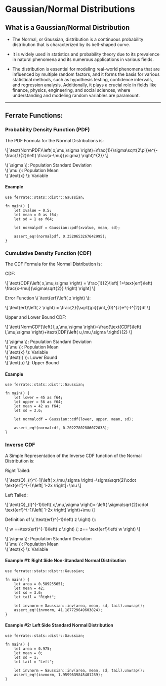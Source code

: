 # Gaussian/Normal Distributions

## What is a Gaussian/Normal Distribution

- The Normal, or Gaussian, distribution is a continuous probability distribution that is characterized by its bell-shaped curve. <br>

- It is widely used in statistics and probability theory due to its prevalence in natural phenomena and its numerous applications in various fields. <br>

- The distribution is essential for modeling real-world phenomena that are influenced by multiple random factors, and it forms the basis for various statistical methods, such as hypothesis testing, confidence intervals, and regression analysis. Additionally, it plays a crucial role in fields like finance, physics, engineering, and social sciences, where understanding and modeling random variables are paramount.

***

## Ferrate Functions:

### Probability Density Function (PDF)

The PDF Formula for the Normal Distributions is: <br>

\\[ \text{NormPDF}\left( x,\mu,\sigma \right)=\frac{1}{\sigma\sqrt{2\pi}}e^{-\frac{1}{2}\left( \frac{x-\mu}{\sigma} \right)^{2}} \\]

\\( \sigma \\): Population Standard Deviation <br>
\\( \mu \\): Population Mean <br>
\\( \text{x} \\): Variable <br>

#### Example

```,norun,rust
use ferrate::stats::distr::Gaussian;

fn main() {
    let xvalue = 0.5;
    let mean = 0 as f64;
    let sd = 1 as f64;

    let normalpdf = Gaussian::pdf(xvalue, mean, sd);

    assert_eq!(normalpdf, 0.3520653267642995);
}
```

### Cumulative Density Function (CDF)

The CDF Formula for the Normal Distribution is: 

CDF:

\\[ \text{CDF}\left( x,\mu,\sigma \right) = \frac{1}{2}\left[ 1+\text{erf}\left( \frac{x-\mu}{\sigma\sqrt{2}} \right) \right] \\] <br>

Error Function \\( \text{erf}\left( z \right) \\):

\\[ \text{erf}\left( z \right) = \frac{2}{\sqrt{\pi}}\int_{0}^{z}e^{-t^{2}}dt \\] <br>

Upper and Lower Bound CDF:

\\[ \text{NormCDF}\left( l,u,\mu,\sigma \right)=\frac{\text{CDF}\left( l,\mu,\sigma \right)+\text{CDF}\left( u,\mu,\sigma \right)}{2} \\] <br>

\\( \sigma \\): Population Standard Deviation <br>
\\( \mu \\): Population Mean <br>
\\( \text{x} \\): Variable <br>
\\( \text{l} \\): Lower Bound <br>
\\( \text{u} \\): Upper Bound <br>

#### Example

```,norun,rust
use ferrate::stats::distr::Gaussian;

fn main() {
    let lower = 45 as f64;
    let upper = 56 as f64;
    let mean = 42 as f64;
    let sd = 3.6;
    
    let normalcdf = Gaussian::cdf(lower, upper, mean, sd);
    
    assert_eq!(normalcdf, 0.20227802886072038);
}
```

### Inverse CDF

A Simple Representation of the Inverse CDF function of the Normal Distribution is:

Right Tailed:

\\[ \text{Q}_{r}^{-1}\left( x,\mu,\sigma \right)=\sigma\sqrt{2}\cdot \text{erf}^{-1}\left[ 1-2x \right]+\mu \\] <br>

Left Tailed:

\\[ \text{Q}_{l}^{-1}\left( x,\mu,\sigma \right)=-\left(  \sigma\sqrt{2}\cdot \text{erf}^{-1}\left[ 1-2x \right] \right)+\mu \\] <br>

Definition of \\(  \text{erf}^{-1}\left( z \right) \\):

\\[ w ==\text{erf}^{-1}\left( z \right) /; z== \text{erf}\left( w \right) \\] <br>

\\( \sigma \\): Population Standard Deviation <br>
\\( \mu \\): Population Mean <br>
\\( \text{x} \\): Variable <br>

#### Example #1: Right Side Non-Standard Normal Distribution

```,norun,rust
use ferrate::stats::distr::Gaussian;

fn main() {
    let area = 0.589255651;
    let mean = 42;
    let sd = 3.6;
    let tail = "Right";
    
    let invnorm = Gaussian::inv(area, mean, sd, tail).unwrap();
    assert_eq!(invnorm, 41.187729649603824);
}
```

#### Example #2: Left Side Standard Normal Distribution

```,norun,rust
use ferrate::stats::distr::Gaussian;

fn main() {
    let area = 0.975;
    let mean = 0;
    let sd = 1;
    let tail = "Left";
    
    let invnorm = Gaussian::inv(area, mean, sd, tail).unwrap();
    assert_eq!(invnorm, 1.9599639845401289);
}
```